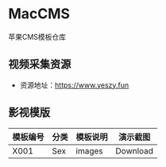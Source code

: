 # MacCMS
苹果CMS模板仓库

## 视频采集资源
- 资源地址：https://www.yeszy.fun

## 影视模版
|模板编号|分类|模板说明|演示截图|
|-|-|-|-|
|X001|Sex|images|Download|
